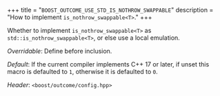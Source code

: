 +++
title = "`BOOST_OUTCOME_USE_STD_IS_NOTHROW_SWAPPABLE`"
description = "How to implement `is_nothrow_swappable<T>`."
+++

Whether to implement `is_nothrow_swappable<T>` as `std::is_nothrow_swappable<T>`,
or else use a local emulation.

*Overridable*: Define before inclusion.

*Default*: If the current compiler implements C++ 17 or later, if unset
this macro is defaulted to `1`, otherwise it is defaulted to `0`.

*Header*: `<boost/outcome/config.hpp>`